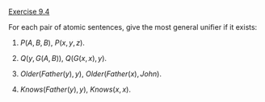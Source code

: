 [Exercise 9.4](ex_4/)

For each pair of atomic sentences, give the most general unifier if it
exists:

1.  $P(A,B,B)$, $P(x,y,z)$.

2.  $Q(y,G(A,B))$, $Q(G(x,x),y)$.

3.  ${Older}({Father}(y),y)$, ${Older}({Father}(x),{John})$.

4.  ${Knows}({Father}(y),y)$, ${Knows}(x,x)$.
